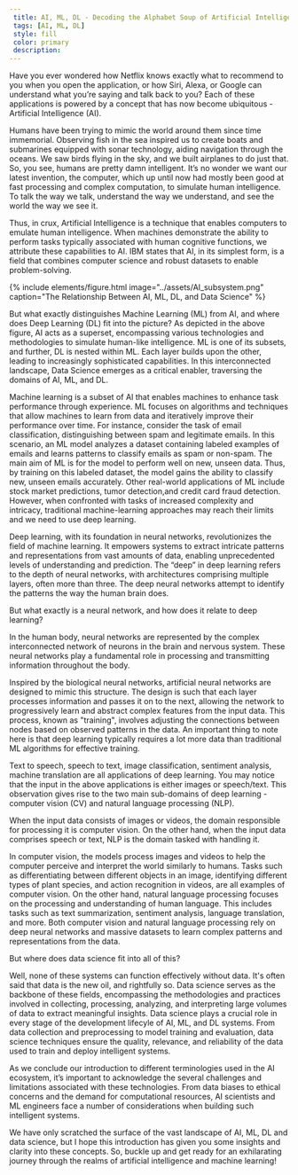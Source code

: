 ```yaml
---
 title: AI, ML, DL - Decoding the Alphabet Soup of Artificial Intelligence
 tags: [AI, ML, DL]
 style: fill 
 color: primary 
 description: 
---
```

 
Have you ever wondered how Netflix knows exactly what to recommend to you when you open the application, or how Siri, Alexa, or Google can understand what you’re saying and talk back to you? Each of these applications is powered by a concept that has now become ubiquitous - Artificial Intelligence (AI).

Humans have been trying to mimic the world around them since time immemorial. Observing fish in the sea inspired us to create boats and submarines equipped with sonar technology, aiding navigation through the oceans. We saw birds flying in the sky, and we built airplanes to do just that. So, you see, humans are pretty damn intelligent. It’s no wonder we want our latest invention, the computer, which up until now had mostly been good at fast processing and complex computation, to simulate human intelligence. To talk the way we talk, understand the way we understand, and see the world the way we see it.

Thus, in crux, Artificial Intelligence is a technique that enables computers to emulate human intelligence. When machines demonstrate the ability to perform tasks typically associated with human cognitive functions, we attribute these capabilities to AI. IBM states that AI, in its simplest form, is a field that combines computer science and robust datasets to enable problem-solving.

{% include elements/figure.html image="../assets/AI_subsystem.png" caption="The Relationship Between AI, ML, DL, and Data Science" %}

But what exactly distinguishes Machine Learning (ML) from AI, and where does Deep Learning (DL) fit into the picture? As depicted in the above figure, AI acts as a superset, encompassing various technologies and methodologies to simulate human-like intelligence. ML is one of its subsets, and further, DL is nested within ML. Each layer builds upon the other, leading to increasingly sophisticated capabilities. In this interconnected landscape, Data Science emerges as a critical enabler, traversing the domains of AI, ML, and DL.

Machine learning is a subset of AI that enables machines to enhance task performance through experience. ML focuses on algorithms and techniques that allow machines to learn from data and iteratively improve their performance over time. For instance, consider the task of email classification, distinguishing between spam and legitimate emails. In this scenario, an ML model analyzes a dataset containing labeled examples of emails and learns patterns to classify emails as spam or non-spam. The main aim of ML is for the model to perform well on new, unseen data. Thus, by training on this labeled dataset, the model gains the ability to classify new, unseen emails accurately. Other real-world applications of ML include stock market predictions, tumor detection,and credit card fraud detection. However, when confronted with tasks of increased complexity and intricacy, traditional machine-learning approaches may reach their limits and we need to use deep learning.

Deep learning, with its foundation in neural networks, revolutionizes the field of machine learning. It empowers systems to extract intricate patterns and representations from vast amounts of data, enabling unprecedented levels of understanding and prediction.
The “deep” in deep learning refers to the depth of neural networks, with architectures comprising multiple layers, often more than three. ​The deep neural networks attempt to identify the patterns the way the human brain does. 

But what exactly is a neural network, and how does it relate to deep learning?

In the human body, neural networks are represented by the complex interconnected network of neurons in the brain and nervous system. These neural networks play a fundamental role in processing and transmitting information throughout the body.

Inspired by the biological neural networks, artificial neural networks are designed to mimic this structure. The design is such that each layer processes information and passes it on to the next, allowing the network to progressively learn and abstract complex features from the input data. This process, known as "training", involves adjusting the connections between nodes based on observed patterns in the data. An important thing to note here is that deep learning typically requires a lot more data than traditional ML algorithms for effective training.

Text to speech, speech to text,  image classification, sentiment analysis, machine translation are all applications of deep learning. You may notice that the input in the above applications is either images or speech/text. This observation gives rise to the two main sub-domains of deep learning - computer vision (CV) and natural language processing (NLP).

When the input data consists of images or videos, the domain responsible for processing it is computer vision. On the other hand, when the input data comprises speech or text, NLP is the domain tasked with handling it.

In computer vision, the models process images and videos to help the computer perceive and interpret the world similarly to humans. Tasks such as differentiating between different objects in an image, identifying different types of plant species, and action recognition in videos, are all examples of computer vision. On the other hand, natural language processing focuses on the processing and understanding of human language. This includes tasks such as text summarization, sentiment analysis, language translation, and more. Both computer vision and natural language processing rely on deep neural networks and massive datasets to learn complex patterns and representations from the data.

But where does data science fit into all of this?

Well, none of these systems can function effectively without data. It's often said that data is the new oil, and rightfully so. Data science serves as the backbone of these fields, encompassing the methodologies and practices involved in collecting, processing, analyzing, and interpreting large volumes of data to extract meaningful insights. Data science plays a crucial role in every stage of the development lifecyle of AI, ML, and DL systems. From data collection and preprocessing to model training and evaluation, data science techniques ensure the quality, relevance, and reliability of the data used to train and deploy intelligent systems.

As we conclude our introduction to different terminologies used in the AI ecosystem, it’s important to acknowledge the several challenges and limitations associated with these technologies. From data biases to ethical concerns and the demand for computational resources, AI scientists and ML engineers face a number of considerations when building such intelligent systems. 

We have only scratched the surface of the vast landscape of AI, ML, DL and data science, but I hope this introduction has given you some insights and clarity into these concepts. So, buckle up and get ready for an exhilarating journey through the realms of artificial intelligence and machine learning!


